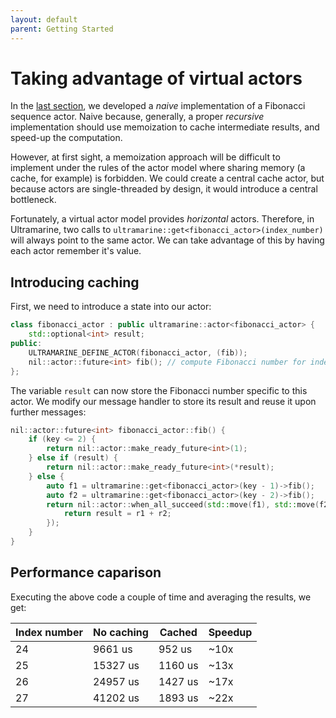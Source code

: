 ```yaml
---
layout: default
parent: Getting Started
---
```


# Taking advantage of virtual actors

In the [last section](simple_app.md), we developed a *naive* implementation of a Fibonacci sequence actor. Naive because, generally, a proper *recursive* implementation should use memoization to cache intermediate results, and speed-up the computation.

However, at first sight, a memoization approach will be difficult to implement under the rules of the actor model where sharing memory (a cache, for example) is forbidden. We could create a central cache actor, but because actors are single-threaded by design, it would introduce a central bottleneck.

Fortunately, a virtual actor model provides *horizontal* actors. Therefore, in Ultramarine, two calls to `ultramarine::get<fibonacci_actor>(index_number)` will always point to the same actor. We can take advantage of this by having each actor remember it's value.

## Introducing caching

First, we need to introduce a state into our actor:

```cpp
class fibonacci_actor : public ultramarine::actor<fibonacci_actor> {
    std::optional<int> result;
public:
    ULTRAMARINE_DEFINE_ACTOR(fibonacci_actor, (fib));
    nil::actor::future<int> fib(); // compute Fibonacci number for index `this->key`
};
```

The variable `result` can now store the Fibonacci number specific to this actor. We modify our message handler to store its result and reuse it upon further messages:

```cpp
nil::actor::future<int> fibonacci_actor::fib() {
    if (key <= 2) {
        return nil::actor::make_ready_future<int>(1);
    } else if (result) {
        return nil::actor::make_ready_future<int>(*result);
    } else {
        auto f1 = ultramarine::get<fibonacci_actor>(key - 1)->fib();
        auto f2 = ultramarine::get<fibonacci_actor>(key - 2)->fib();
        return nil::actor::when_all_succeed(std::move(f1), std::move(f2)).then([this] (auto r1, auto r2) {
            return result = r1 + r2;
        });
    }
}
```

## Performance caparison

Executing the above code a couple of time and averaging the results, we get:

| Index number | No caching | Cached  | Speedup |
|--------------|------------|---------|---------|
| 24           | 9661 us    | 952 us  | ~10x    |
| 25           | 15327 us   | 1160 us | ~13x    |
| 26           | 24957 us   | 1427 us | ~17x    |
| 27           | 41202 us   | 1893 us | ~22x    |

